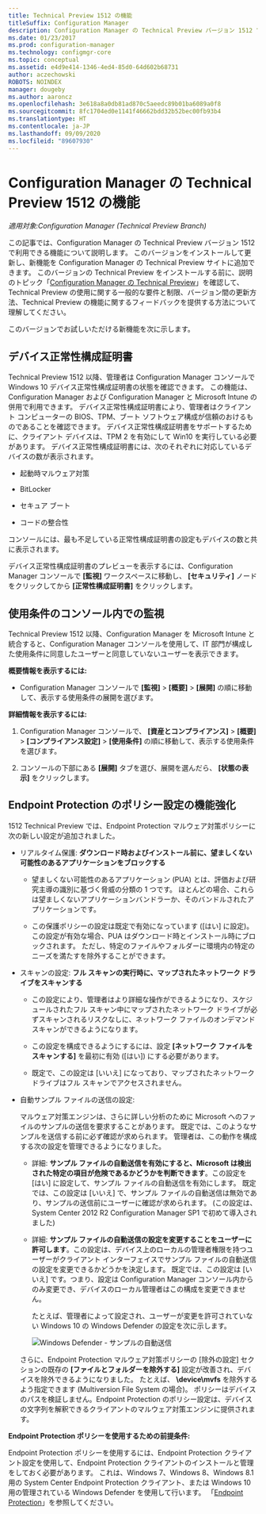 ```yaml
---
title: Technical Preview 1512 の機能
titleSuffix: Configuration Manager
description: Configuration Manager の Technical Preview バージョン 1512 で使用できる機能について説明します。
ms.date: 01/23/2017
ms.prod: configuration-manager
ms.technology: configmgr-core
ms.topic: conceptual
ms.assetid: e4d9e414-1346-4ed4-85d0-64d602b68731
author: aczechowski
ROBOTS: NOINDEX
manager: dougeby
ms.author: aaroncz
ms.openlocfilehash: 3e618a8a0db81ad870c5aeedc89b01ba6089a0f8
ms.sourcegitcommit: 8fc1704ed0e1141f46662bdd32b52bec00fb93b4
ms.translationtype: HT
ms.contentlocale: ja-JP
ms.lasthandoff: 09/09/2020
ms.locfileid: "89607930"
---
```

# <a name="capabilities-in-technical-preview-1512-for-configuration-manager"></a>Configuration Manager の Technical Preview 1512 の機能

*適用対象:Configuration Manager (Technical Preview Branch)*

この記事では、Configuration Manager の Technical Preview バージョン 1512 で利用できる機能について説明します。 このバージョンをインストールして更新し、新機能を Configuration Manager の Technical Preview サイトに追加できます。 このバージョンの Technical Preview をインストールする前に、説明のトピック「[Configuration Manager の Technical Preview](technical-preview.md)」を確認して、Technical Preview の使用に関する一般的な要件と制限、バージョン間の更新方法、Technical Preview の機能に関するフィードバックを提供する方法について理解してください。  

 このバージョンでお試しいただける新機能を次に示します。  

##  <a name="device-health-attestation"></a><a name="bkmk_devicehealth"></a> デバイス正常性構成証明書  
 Technical Preview 1512 以降、管理者は Configuration Manager コンソールで Windows 10 デバイス正常性構成証明書の状態を確認できます。  この機能は、Configuration Manager および Configuration Manager と Microsoft Intune の併用で利用できます。 デバイス正常性構成証明書により、管理者はクライアント コンピューターの BIOS、TPM、ブート ソフトウェア構成が信頼のおけるものであることを確認できます。 デバイス正常性構成証明書をサポートするために、クライアント デバイスは、TPM 2 を有効にして Win10 を実行している必要があります。 デバイス正常性構成証明書には、次のそれぞれに対応しているデバイスの数が表示されます。  

-   起動時マルウェア対策  

-   BitLocker  

-   セキュア ブート  

-   コードの整合性  

コンソールには、最も不足している正常性構成証明書の設定もデバイスの数と共に表示されます。  

デバイス正常性構成証明書のプレビューを表示するには、Configuration Manager コンソールで **[監視]** ワークスペースに移動し、 **[セキュリティ]** ノードをクリックしてから **[正常性構成証明書]** をクリックします。  

##  <a name="in-console-monitoring-for-terms-and-conditions"></a><a name="bkmk_viewterms"></a> 使用条件のコンソール内での監視  
Technical Preview 1512 以降、Configuration Manager を Microsoft Intune と統合すると、Configuration Manager コンソールを使用して、IT 部門が構成した使用条件に同意したユーザーと同意していないユーザーを表示できます。  

**概要情報を表示するには:**  

-   Configuration Manager コンソールで **[監視]**  >  **[概要]**  >  **[展開]** の順に移動して、表示する使用条件の展開を選びます。  

**詳細情報を表示するには:**  

1.  Configuration Manager コンソールで、 **[資産とコンプライアンス]**  >  **[概要]**  >  **[コンプライアンス設定]**  >  **[使用条件]** の順に移動して、表示する使用条件を選びます。  

2.  コンソールの下部にある **[展開]** タブを選び、展開を選んだら、 **[状態の表示]** をクリックします。  

##  <a name="improvements-to-endpoint-protection-policy-settings"></a><a name="bkmk_EPpolicy"></a> Endpoint Protection のポリシー設定の機能強化  
1512 Technical Preview では、Endpoint Protection マルウェア対策ポリシーに次の新しい設定が追加されました。  

-   リアルタイム保護: **ダウンロード時およびインストール前に、望ましくない可能性のあるアプリケーションをブロックする**  

    -   望ましくない可能性のあるアプリケーション (PUA) とは、評価および研究主導の識別に基づく脅威の分類の 1 つです。 ほとんどの場合、これらは望ましくないアプリケーションバンドラーか、そのバンドルされたアプリケーションです。  

    -   この保護ポリシーの設定は既定で有効になっています ([はい] に設定)。 この設定が有効な場合、PUA はダウンロード時とインストール時にブロックされます。 ただし、特定のファイルやフォルダーに環境内の特定のニーズを満たすを除外することができます。  

-   スキャンの設定: **フル スキャンの実行時に、マップされたネットワーク ドライブをスキャンする**  

    -   この設定により、管理者はより詳細な操作ができるようになり、スケジュールされたフル スキャン中にマップされたネットワーク ドライブが必ずスキャンされるリスクなしに、ネットワーク ファイルのオンデマンド スキャンができるようになります。  

    -   この設定を構成できるようにするには、設定 **[ネットワーク ファイルをスキャンする]** を最初に有効 ([はい]) にする必要があります。  

    -   既定で、この設定は [いいえ] になっており、マップされたネットワーク ドライブはフル スキャンでアクセスされません。  

-   自動サンプル ファイルの送信の設定:  

     マルウェア対策エンジンは、さらに詳しい分析のために Microsoft へのファイルのサンプルの送信を要求することがあります。 既定では、このようなサンプルを送信する前に必ず確認が求められます。 管理者は、この動作を構成する次の設定を管理できるようになりました。  

    -   詳細: **サンプル ファイルの自動送信を有効にすると、Microsoft は検出された特定の項目が危険であるかどうかを判断できます**。この設定を [はい] に設定して、サンプル ファイルの自動送信を有効にします。 既定では、この設定は [いいえ] で、サンプル ファイルの自動送信は無効であり、サンプルの送信前にユーザーに確認が求められます。   (この設定は、System Center 2012 R2 Configuration Manager SP1 で初めて導入されました)  

    -   詳細: **サンプル ファイルの自動送信の設定を変更することをユーザーに許可します**。この設定は、デバイス上のローカルの管理者権限を持つユーザーがクライアント インターフェイスでサンプル ファイルの自動送信の設定を変更できるかどうかを決定します。 既定では、この設定は [いいえ] です。つまり、設定は Configuration Manager コンソール内からのみ変更でき、デバイスのローカル管理者はこの構成を変更できません。  

         たとえば、管理者によって設定され、ユーザーが変更を許可されていない Windows 10 の Windows Defender の設定を次に示します。  

         ![Windows Defender - サンプルの自動送信](../../core/get-started/media/TechRef_WinDefender.png)  

    さらに、Endpoint Protection マルウェア対策ポリシーの [除外の設定] セクションの既存の **[ファイルとフォルダーを除外する]** 設定が改善され、デバイスを除外できるようになりました。 たとえば、 **\device\mvfs** を除外するよう指定できます (Multiversion File System の場合)。 ポリシーはデバイスのパスを検証しません。Endpoint Protection のポリシー設定は、デバイスの文字列を解釈できるクライアントのマルウェア対策エンジンに提供されます。  

**Endpoint Protection ポリシーを使用するための前提条件:**  

Endpoint Protection ポリシーを使用するには、Endpoint Protection クライアント設定を使用して、Endpoint Protection クライアントのインストールと管理をしておく必要があります。 これは、Windows 7、Windows 8、Windows 8.1 用の System Center Endpoint Protection クライアント、または Windows 10 用の管理されている Windows Defender を使用して行います。 「[Endpoint Protection](../../protect/deploy-use/endpoint-protection.md)」を参照してください。  
